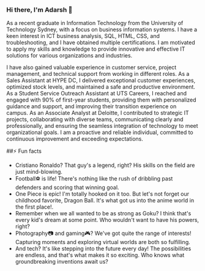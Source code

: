 ### Hi there, I'm Adarsh 👋

<!--
**Wiz0726/Wiz0726** is a ✨ _special_ ✨ repository because its `README.md` (this file) appears on your GitHub profile.

Here are some ideas to get you started:
- 🔭 I’m currently working on ...
- 🌱 I’m currently learning ...
- 👯 I’m looking to collaborate on ...
- 🤔 I’m looking for help with ...
- 💬 Ask me about ...
- 📫 How to reach me: ...
- 😄 Pronouns: ...
-->
<p>
  As a recent graduate in Information Technology from the University of Technology Sydney, with a focus on business information systems. I have a keen interest in ICT business analysis, SQL, HTML, CSS, and troubleshooting, and I have obtained multiple certifications. I am motivated to apply my skills and knowledge to provide innovative and effective IT solutions for various organizations and industries.
</p>
<p>
  I have also gained valuable experience in customer service, project management, and technical support from working in different roles. As a Sales Assistant at HYPE DC, I delivered exceptional customer experiences, optimized stock levels, and maintained a safe and productive environment. As a Student Service Outreach Assistant at UTS Careers, I reached and engaged with 90% of first-year students, providing them with personalized guidance and support, and improving their transition experience on campus. As an Associate Analyst at Deloitte, I contributed to strategic IT projects, collaborating with diverse teams, communicating clearly and professionally, and ensuring the seamless integration of technology to meet organizational goals. I am a proactive and reliable individual, committed to continuous improvement and exceeding expectations.
</p>

##⚡ Fun facts

- Cristiano Ronaldo? That guy's a legend, right? His skills on the field are just mind-blowing.
- Football⚽ is life! There's nothing like the rush of dribbling past defenders and scoring that winning goal.
- One Piece is epic! I'm totally hooked on it too. But let's not forget our childhood favorite, Dragon Ball. It's what got us into the anime world in the first place!.
- Remember when we all wanted to be as strong as Goku? I think that's every kid's dream at some point. Who wouldn't want to have his powers, right?
- Photography📷 and gaming🎮? We've got quite the range of interests! Capturing moments and exploring virtual worlds are both so fulfilling.
- And tech? It's like stepping into the future every day! The possibilities are endless, and that's what makes it so exciting. Who knows what groundbreaking inventions await us?

